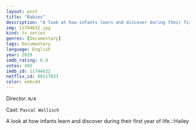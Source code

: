 ```yaml
---
layout: post
title: "Babies"
description: "A look at how infants learn and discover during their first year of life.::Hailey.."
img: 11744632.jpg
kind: tv series
genres: [Documentary]
tags: Documentary 
language: English
year: 2020
imdb_rating: 6.9
votes: 495
imdb_id: 11744632
netflix_id: 80117833
color: ee6c4d
---
```

Director: `N/A`  

Cast: `Pascal Wallisch` 

A look at how infants learn and discover during their first year of life.::Hailey